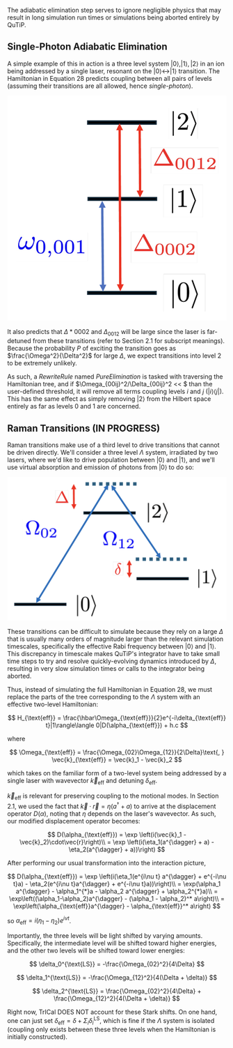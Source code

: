 The adiabatic elimination step serves to ignore negligible physics that may result in long simulation run times or simulations being aborted entirely by QuTiP.

## Single-Photon Adiabatic Elimination

A simple example of this in action is a three level system $|0\rangle, |1\rangle, |2\rangle$ in an ion being addressed by a single laser, resonant on the $|0\rangle \leftrightarrow |1\rangle$ transition. The Hamiltonian in Equation 28 predicts coupling between all pairs of levels (assuming their transitions are all allowed, hence _single-photon_).

![](../../figures/single_photon.png)

It also predicts that $\Delta*{0002}$ and $\Delta_{0012}$ will be large since the laser is far-detuned from these transitions (refer to Section 2.1 for subscript meanings). Because the probability $P$ of exciting the transition goes as $\frac{\Omega^2}{\Delta^2}$ for large $\Delta$, we expect transitions into level 2 to be extremely unlikely.

As such, a _RewriteRule_ named _PureElimination_ is tasked with traversing the Hamiltonian tree, and if $\Omega_{00ij}^2/\Delta_{00ij}^2 << $ than the user-defined threshold, it will remove all terms coupling levels $i$ and $j$ ($|i\rangle\langle j|$). This has the same effect as simply removing $|2\rangle$ from the Hilbert space entirely as far as levels 0 and 1 are concerned.

## Raman Transitions (IN PROGRESS)

Raman transitions make use of a third level to drive transitions that cannot be driven directly. We'll consider a three level $\Lambda$ system, irradiated by two lasers, where we'd like to drive population between $|0\rangle$ and $|1\rangle$, and we'll use virtual absorption and emission of photons from $|0\rangle$ to do so:

![](../../figures/raman_transition.png)

These transitions can be difficult to simulate because they rely on a large $\Delta$ that is usually many orders of magnitude larger than the relevant simulation timescales, specifically the effective Rabi frequency between $|0\rangle$ and $|1\rangle$. This discrepancy in timescale makes QuTiP's integrator have to take small time steps to try and resolve quickly-evolving dynamics introduced by $\Delta$, resulting in very slow simulation times or calls to the integrator being aborted.

Thus, instead of simulating the full Hamiltonian in Equation 28, we must replace the parts of the tree corresponding to the $\Lambda$ system with an effective two-level Hamiltonian:

$$
    H_{\text{eff}} = \frac{\hbar\Omega_{\text{eff}}}{2}e^{-i\delta_{\text{eff}} t}|1\rangle\langle 0|D(\alpha_{\text{eff}}) + h.c
$$

where

$$
    \Omega_{\text{eff}} = \frac{\Omega_{02}\Omega_{12}}{2\Delta}\text{,    } \vec{k}_{\text{eff}} = \vec{k}_1 - \vec{k}_2
$$

which takes on the familiar form of a two-level system being addressed by a single laser with wavevector $\vec{k}_{\text{eff}}$ and detuning $\delta_{\text{eff}}$.

$\vec{k}_{\text{eff}}$ is relevant for preserving coupling to the motional modes. In Section 2.1, we used the fact that $\vec{k}\cdot\vec{r} = \eta(a^{\dagger} + a)$ to arrive at the displacement operator $D(\alpha)$, noting that $\eta$ depends on the laser's wavevector. As such, our modified displacement operator becomes:

$$
    D(\alpha_{\text{eff}})
    = \exp \left(i(\vec{k}_1 - \vec{k}_2)\cdot\vec{r}\right)\\
    = \exp \left(i(\eta_1(a^{\dagger} + a) - \eta_2(a^{\dagger} + a))\right)
$$

After performing our usual transformation into the interaction picture,

$$
    D(\alpha_{\text{eff}})
    = \exp \left(i(\eta_1(e^{i\nu t} a^{\dagger} + e^{-i\nu t}a) - \eta_2(e^{i\nu t}a^{\dagger} + e^{-i\nu t}a))\right)\\
    = \exp(\alpha_1 a^{\dagger} - \alpha_1^{*}a - \alpha_2 a^{\dagger} + \alpha_2^{*}a)\\
    = \exp\left((\alpha_1-\alpha_2)a^{\dagger} - (\alpha_1 - \alpha_2)^* a\right)\\
    = \exp\left(\alpha_{\text{eff}}a^{\dagger} - \alpha_{\text{eff}}^* a\right)
$$

so $\alpha_{\text{eff}} = i(\eta_1- \eta_2)e^{i\nu t}$.

Importantly, the three levels will be light shifted by varying amounts. Specifically, the intermediate level will be shifted toward higher energies, and the other two levels will be shifted toward lower energies:

$$
    \delta_0^{\text{LS}} = -\frac{\Omega_{02}^2}{4\Delta}
$$

$$
    \delta_1^{\text{LS}} = -\frac{\Omega_{12}^2}{4(\Delta + \delta)}
$$

$$
    \delta_2^{\text{LS}} = \frac{\Omega_{02}^2}{4\Delta} + \frac{\Omega_{12}^2}{4(\Delta + \delta)}
$$

Right now, TrICal DOES NOT account for these Stark shifts. On one hand, one can just set $\delta_{\text{eff}} = \delta + \Sigma_i\delta_i^{\text{LS}}$, which is fine if the $\Lambda$ system is isolated (coupling only exists between these three levels when the Hamiltonian is initially constructed).
